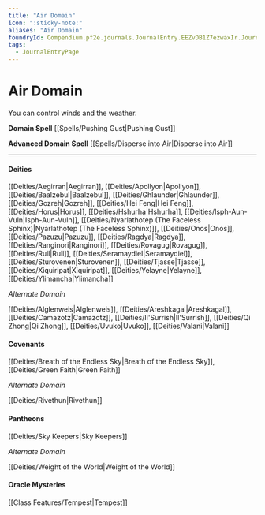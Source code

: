 ```yaml
---
title: "Air Domain"
icon: ":sticky-note:"
aliases: "Air Domain"
foundryId: Compendium.pf2e.journals.JournalEntry.EEZvDB1Z7ezwaxIr.JournalEntryPage.T2y0vuYibZCL7CH0
tags:
  - JournalEntryPage
---
```


# Air Domain
You can control winds and the weather.

**Domain Spell** [[Spells/Pushing Gust|Pushing Gust]]

**Advanced Domain Spell** [[Spells/Disperse into Air|Disperse into Air]]

* * *

#### **Deities**

[[Deities/Aegirran|Aegirran]], [[Deities/Apollyon|Apollyon]], [[Deities/Baalzebul|Baalzebul]], [[Deities/Ghlaunder|Ghlaunder]], [[Deities/Gozreh|Gozreh]], [[Deities/Hei Feng|Hei Feng]], [[Deities/Horus|Horus]], [[Deities/Hshurha|Hshurha]], [[Deities/Isph-Aun-Vuln|Isph-Aun-Vuln]], [[Deities/Nyarlathotep (The Faceless Sphinx)|Nyarlathotep (The Faceless Sphinx)]], [[Deities/Onos|Onos]], [[Deities/Pazuzu|Pazuzu]], [[Deities/Ragdya|Ragdya]], [[Deities/Ranginori|Ranginori]], [[Deities/Rovagug|Rovagug]], [[Deities/Rull|Rull]], [[Deities/Seramaydiel|Seramaydiel]], [[Deities/Sturovenen|Sturovenen]], [[Deities/Tjasse|Tjasse]], [[Deities/Xiquiripat|Xiquiripat]], [[Deities/Yelayne|Yelayne]], [[Deities/Ylimancha|Ylimancha]]

_Alternate Domain_

[[Deities/Alglenweis|Alglenweis]], [[Deities/Areshkagal|Areshkagal]], [[Deities/Camazotz|Camazotz]], [[Deities/Il'Surrish|Il'Surrish]], [[Deities/Qi Zhong|Qi Zhong]], [[Deities/Uvuko|Uvuko]], [[Deities/Valani|Valani]]

#### **Covenants**

[[Deities/Breath of the Endless Sky|Breath of the Endless Sky]], [[Deities/Green Faith|Green Faith]]

_Alternate Domain_

[[Deities/Rivethun|Rivethun]]

#### **Pantheons**

[[Deities/Sky Keepers|Sky Keepers]]

_Alternate Domain_

[[Deities/Weight of the World|Weight of the World]]

#### **Oracle Mysteries**

[[Class Features/Tempest|Tempest]]